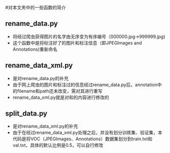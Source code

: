 #对本文夹中的一些函数的简介

## rename_data.py
* 将经过爬虫获得图片的名字由无序变为有序编号（000000.jpg->999999.jpg)
* 这个函数中是将标注好了的图片和标注信息（即JPEGImages and Annotations)重新命名

## rename_data_xml.py
* 是对rename_data.py的补充
* 由于网上爬虫的图片和标注过的信息经过rename_data.py后，annotation中的filename和path还未改变，需对其进行重写
* rename_data_xml.py就是对<filename>和<path>的内容进行修改的

## split_data.py
* 是对rename_data_xml.py的补充
* 由于在经过rename_data_xml.py处理之后，并没有划分训练集、验证集，本代码是将VOC（JPEGImages、Annotations）数据集划分到train.txt和val.txt，具体的默认比例是0.5，可以自行修改